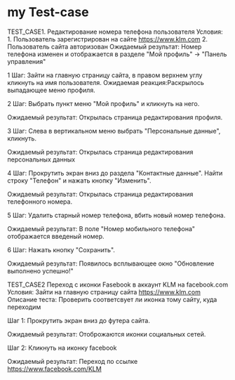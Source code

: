 # my Test-case
TEST_CASE1. Редактирование номера телефона пользователя
Условия: 1. Пользователь зарегистрирован на сайте https://www.klm.com 2. Пользователь сайта авторизован
Ожидаемый результат: Номер телефона изменен и отображается в  разделе "Мой профиль" -> "Панель управления"
	
1	Шаг: Зайти на главную страницу сайта, в правом верхнем углу кликнуть на имя пользователя.
Ожидаемая реакция:Раскрылось выпадающее меню профиля.

2	Шаг: Выбрать пункт меню "Мой профиль" и кликнуть на него.

Ожидаемый результат: Открылась страница редактирования профиля.

3	Шаг: Слева в вертикальном меню выбрать "Персональные данные", кликнуть.

Ожидаемый результат: Открылась страница редактирования персональных данных

4	Шаг: Прокрутить экран вниз до раздела "Контактные данные". Найти строку "Телефон" и нажать кнопку "Изменить".

Ожидаемый результат: Открылась страница редактирования телефонного номера. 

5	Шаг: Удалить старный номер телефона, вбить новый номер телефона. 

Ожидаемый результат: В поле "Номер мобильного телефона" отображается введеный номер. 

6	Шаг: Нажать кнопку "Сохранить".

Ожидаемый результат: Появилось всплывающее окно "Обновление выполнено успешно!"


TEST_CASE2  Переход с иконки Fasebook в аккаунт KLM на facebook.com
Условия: Зайти на главную страницу сайта https://www.klm.com
Описание теста: Проверить соответсвует ли иконка тому сайту, куда переходим
	
Шаг 1: Прокрутить экран вниз до футера сайта.

Ожидаемый результат: Отоброжаются иконки социальных сетей.

Шаг 2: Кликнуть на иконку facebook

Ожидаемый результат: Переход по ссылке https://www.facebook.com/KLM
